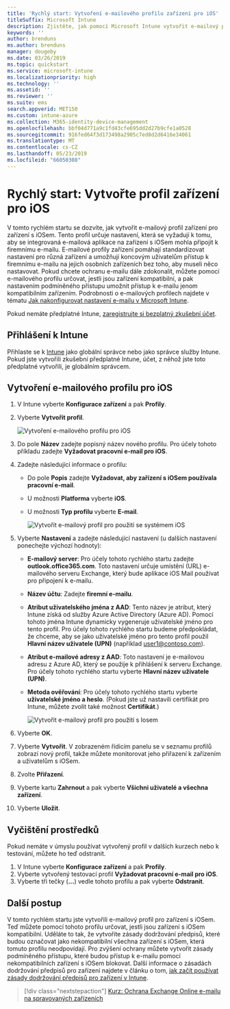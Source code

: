 ```yaml
---
title: 'Rychlý start: Vytvoření e-mailového profilu zařízení pro iOS'
titleSuffix: Microsoft Intune
description: Zjistěte, jak pomocí Microsoft Intune vytvořit e-mailový profil zařízení, aby se zařízení s iOSem mohla bezpečně připojovat k firemnímu e-mailu.
keywords: ''
author: brenduns
ms.author: brenduns
manager: dougeby
ms.date: 03/26/2019
ms.topic: quickstart
ms.service: microsoft-intune
ms.localizationpriority: high
ms.technology: ''
ms.assetid: ''
ms.reviewer: ''
ms.suite: ems
search.appverid: MET150
ms.custom: intune-azure
ms.collection: M365-identity-device-management
ms.openlocfilehash: bbf04d771a9c1fd43cfe695dd2d27b9cfe1a0528
ms.sourcegitcommit: 916fed64f3d173498a2905c7ed8d2d6416e34061
ms.translationtype: MT
ms.contentlocale: cs-CZ
ms.lasthandoff: 05/23/2019
ms.locfileid: "66050308"
---
```

# <a name="quickstart-create-an-email-device-profile-for-ios"></a>Rychlý start: Vytvořte profil zařízení pro iOS

V tomto rychlém startu se dozvíte, jak vytvořit e-mailový profil zařízení pro zařízení s iOSem. Tento profil určuje nastavení, která se vyžadují k tomu, aby se integrovaná e-mailová aplikace na zařízení s iOSem mohla připojit k firemnímu e-mailu. E-mailové profily zařízení pomáhají standardizovat nastavení pro různá zařízení a umožňují koncovým uživatelům přístup k firemnímu e-mailu na jejich osobních zařízeních bez toho, aby museli něco nastavovat. Pokud chcete ochranu e-mailu dále zdokonalit, můžete pomocí e-mailového profilu určovat, jestli jsou zařízení kompatibilní, a pak nastavením podmíněného přístupu umožnit přístup k e-mailu jenom kompatibilním zařízením. Podrobnosti o e-mailových profilech najdete v tématu [Jak nakonfigurovat nastavení e-mailu v Microsoft Intune](email-settings-configure.md).

Pokud nemáte předplatné Intune, [zaregistrujte si bezplatný zkušební účet](free-trial-sign-up.md).

## <a name="sign-in-to-intune"></a>Přihlášení k Intune

Přihlaste se k [Intune](https://aka.ms/intuneportal) jako globální správce nebo jako správce služby Intune. Pokud jste vytvořili zkušební předplatné Intune, účet, z něhož jste toto předplatné vytvořili, je globálním správcem.

## <a name="create-an-ios-email-profile"></a>Vytvoření e-mailového profilu pro iOS
1. V Intune vyberte **Konfigurace zařízení** a pak **Profily**.
2. Vyberte **Vytvořit profil**.
   
   ![Vytvoření e-mailového profilu pro iOS](media/quickstart-email-profile/ios-create-profile.png)

3. Do pole **Název** zadejte popisný název nového profilu. Pro účely tohoto příkladu zadejte **Vyžadovat pracovní e-mail pro iOS**.
4. Zadejte následující informace o profilu:
   - Do pole **Popis** zadejte **Vyžadovat, aby zařízení s iOSem používala pracovní e-mail**.
   - U možnosti **Platforma** vyberte **iOS**.
   - U možnosti **Typ profilu** vyberte **E-mail**.
    
     ![Vytvořit e-mailový profil pro použití se systémem iOS](media/quickstart-email-profile/ios-email-profile-name.png)

5. Vyberte **Nastavení** a zadejte následující nastavení (u dalších nastavení ponechejte výchozí hodnoty):
   - **E-mailový server**: Pro účely tohoto rychlého startu zadejte **outlook.office365.com**. Toto nastavení určuje umístění (URL) e-mailového serveru Exchange, který bude aplikace iOS Mail používat pro připojení k e-mailu.
   - **Název účtu**: Zadejte **firemní e-mailu**.
   - **Atribut uživatelského jména z AAD**: Tento název je atribut, který Intune získá od služby Azure Active Directory (Azure AD). Pomocí tohoto jména Intune dynamicky vygeneruje uživatelské jméno pro tento profil. Pro účely tohoto rychlého startu budeme předpokládat, že chceme, aby se jako uživatelské jméno pro tento profil použil **Hlavní název uživatele (UPN)** (například user1@contoso.com).
   - **Atribut e-mailové adresy z AAD**: Toto nastavení je e-mailovou adresu z Azure AD, který se použije k přihlášení k serveru Exchange. Pro účely tohoto rychlého startu vyberte **Hlavní název uživatele (UPN)**.
   - **Metoda ověřování**: Pro účely tohoto rychlého startu vyberte **uživatelské jméno a heslo**. (Pokud jste už nastavili certifikát pro Intune, můžete zvolit také možnost **Certifikát**.)
    
     ![Vytvořit e-mailový profil pro použití s Iosem](media/quickstart-email-profile/ios-email-profile.png)

6. Vyberte **OK**.
7. Vyberte **Vytvořit**. V zobrazeném řídicím panelu se v seznamu profilů zobrazí nový profil, takže můžete monitorovat jeho přiřazení k zařízením a uživatelům s iOSem.
8. Zvolte **Přiřazení**.
9. Vyberte kartu **Zahrnout** a pak vyberte **Všichni uživatelé a všechna zařízení**. 
10. Vyberte **Uložit**.

## <a name="clean-up-resources"></a>Vyčištění prostředků
Pokud nemáte v úmyslu používat vytvořený profil v dalších kurzech nebo k testování, můžete ho teď odstranit.
1. V Intune vyberte **Konfigurace zařízení** a pak **Profily**.
2. Vyberte vytvořený testovací profil **Vyžadovat pracovní e-mail pro iOS**.
3. Vyberte tři tečky (**...**) vedle tohoto profilu a pak vyberte **Odstranit**.

## <a name="next-steps"></a>Další postup

V tomto rychlém startu jste vytvořili e-mailový profil pro zařízení s iOSem. Teď můžete pomocí tohoto profilu určovat, jestli jsou zařízení s iOSem kompatibilní. Uděláte to tak, že vytvoříte zásady dodržování předpisů, které budou označovat jako nekompatibilní všechna zařízení s iOSem, která tomuto profilu neodpovídají. Pro zvýšení ochrany můžete vytvořit zásady podmíněného přístupu, které budou přístup k e-mailu pomocí nekompatibilních zařízení s iOSem blokovat. Další informace o zásadách dodržování předpisů pro zařízení najdete v článku o tom, [jak začít používat zásady dodržování předpisů pro zařízení v Intune](device-compliance-get-started.md).

> [!div class="nextstepaction"]
> [Kurz: Ochrana Exchange Online e-mailu na spravovaných zařízeních](tutorial-protect-email-on-enrolled-devices.md)
